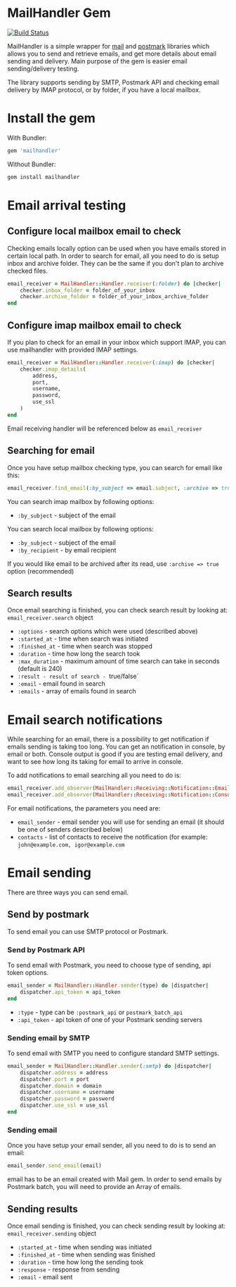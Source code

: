 # MailHandler Gem

[![Build Status](https://travis-ci.org/ibalosh/MailHandler.svg?branch=master)](https://travis-ci.org/ibalosh/MailHandler)

MailHandler is a simple wrapper for [mail](https://github.com/mikel/mail) and [postmark](https://github.com/wildbit/postmark-gem) libraries which allows you to send and retrieve emails, 
and get more details about email sending and delivery. Main purpose of the gem is easier email sending/delivery testing. 

The library supports sending by SMTP, Postmark API and checking email delivery by IMAP protocol, or by folder, if you have a local mailbox. 

# Install the gem

With Bundler:

``` ruby
gem 'mailhandler'
``` 

Without Bundler:

``` bash
gem install mailhandler
``` 

# Email arrival testing 

## Configure local mailbox email to check

Checking emails locally option can be used when you have emails stored in certain local path. In order to search for email, all you need to do is setup inbox and archive folder.
They can be the same if you don't plan to archive checked files.

``` ruby
email_receiver = MailHandler::Handler.receiver(:folder) do |checker|
    checker.inbox_folder = folder_of_your_inbox
    checker.archive_folder = folder_of_your_inbox_archive_folder
end
```  

## Configure imap mailbox email to check

If you plan to check for an email in your inbox which support IMAP, you can use mailhandler with provided IMAP settings. 
 
``` ruby
email_receiver = MailHandler::Handler.receiver(:imap) do |checker|
    checker.imap_details(
        address,
        port,
        username,
        password,
        use_ssl
    )
end
``` 
Email receiving handler will be referenced below as `email_receiver`

## Searching for email

Once you have setup mailbox checking type, you can search for email like this:

``` ruby
email_receiver.find_email(:by_subject => email.subject, :archive => true)
``` 

You can search imap mailbox by following options:

* `:by_subject` - subject of the email

You can search local mailbox by following options:

* `:by_subject` - subject of the email   
* `:by_recipient` - by email recipient

If you would like email to be archived after its read, use `:archive => true` option (recommended)

## Search results

Once email searching is finished, you can check search result by looking at: `email_receiver.search` object

* `:options` - search options which were used (described above)
* `:started_at` - time when search was initiated
* `:finished_at` - time when search was stopped
* `:duration` - time how long the search took 
* `:max_duration` - maximum amount of time search can take in seconds (default is 240)
* `:result - result of search - `true/false`
* `:email` - email found in search 
* `:emails` - array of emails found in search

# Email search notifications

While searching for an email, there is a possibility to get notification if emails sending is taking too long. 
You can get an notification in console, by email or both. Console output is good if you are testing email delivery, and want to see how long its taking for email to arrive in console.

To add notifications to email searching all you need to do is:

``` ruby
email_receiver.add_observer(MailHandler::Receiving::Notification::Email.new(email_sender, contacts))
email_receiver.add_observer(MailHandler::Receiving::Notification::Console.new)
``` 

For email notifications, the parameters you need are:

* `email_sender` - email sender you will use for sending an email (it should be one of senders described below)
* `contacts` - list of contacts to receive the notification (for example: `john@example.com, igor@example.com`
 
# Email sending 

There are three ways you can send email. 
 
## Send by postmark

To send email you can use SMTP protocol or Postmark.

### Send by Postmark API 

To send email with Postmark, you need to choose type of sending, api token options.
 
``` ruby
email_sender = MailHandler::Handler.sender(type) do |dispatcher|
    dispatcher.api_token = api_token
end
```

* `:type` - type can be `:postmark_api` or `postmark_batch_api`
* `:api_token` - api token of one of your Postmark sending servers 
  
### Sending email by SMTP

To send email with SMTP you need to configure standard SMTP settings.

``` ruby
email_sender = MailHandler::Handler.sender(:smtp) do |dispatcher|
    dispatcher.address = address
    dispatcher.port = port
    dispatcher.domain = domain
    dispatcher.username = username
    dispatcher.password = password
    dispatcher.use_ssl = use_ssl
end
```
 
### Sending email
 
Once you have setup your email sender, all you need to do is to send an email:

``` ruby
email_sender.send_email(email)
```

email has to be an email created with Mail gem. In order to send emails by Postmark batch, you will need to provide an Array of emails.

## Sending results
 
Once email sending is finished, you can check sending result by looking at: `email_receiver.sending` object 

* `:started_at` - time when sending was initiated
* `:finished_at` - time when sending was finished
* `:duration` - time how long the sending took 
* `:response` - response from sending
* `:email` - email sent
 






